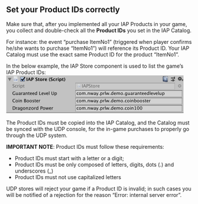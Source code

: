 ## Set your Product IDs correctly

Make sure that, after you implemented all your IAP Products in your game, you collect and double-check all the **Product IDs** you set in the IAP Catalog.

For instance: the event “purchase ItemNo1” (triggered when player confirms he/she wants to purchase “ItemNo1”) will reference its Product ID. Your IAP Catalog must use the exact same Product ID for the product “ItemNo1”.

In the below example, the IAP Store component is used to list the game’s IAP Product IDs:
![img](images/image_64.png)

The Product IDs must be copied into the IAP Catalog, and the Catalog must be synced with the UDP console, for the in-game purchases to properly go through the UDP system.

**IMPORTANT NOTE**: Product IDs must follow these requirements:

- Product IDs must start with a letter or a digit;
- Product IDs must be only composed of letters, digits, dots (.) and underscores (_)
- Product IDs must not use capitalized letters

UDP stores will reject your game if a Product ID is invalid; in such cases you will be notified of a rejection for the reason “Error: internal server error”.

